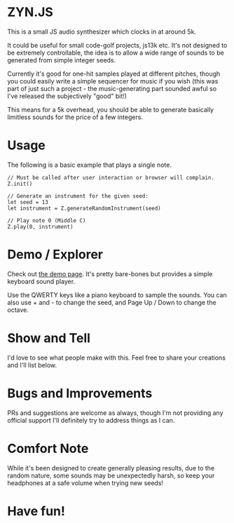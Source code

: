 # ZYN.JS
This is a small JS audio synthesizer which clocks in at around 5k.

It could be useful for small code-golf projects, js13k etc. It's not designed to be extremely controllable, the idea is to allow a wide range of sounds to be generated from simple integer seeds.

Currently it's good for one-hit samples played at different pitches, though you could easily write a simple sequencer for music if you wish (this was part of just such a project - the music-generating part sounded awful so I've released the subjectively "good" bit!)

This means for a 5k overhead, you should be able to generate basically limitless sounds for the price of a few integers.

# Usage

The following is a basic example that plays a single note.

```
// Must be called after user interaction or browser will complain.
Z.init()

// Generate an instrument for the given seed:
let seed = 13
let instrument = Z.generateRandomInstrument(seed)

// Play note 0 (Middle C)
Z.play(0, instrument)
```

# Demo / Explorer

Check out [the demo page](https://alexanderparker.github.io/zyn/). It's pretty bare-bones but provides a simple keyboard sound player. 

Use the QWERTY keys like a piano keyboard to sample the sounds. You can also use + and - to change the seed, and Page Up / Down to change the octave.

# Show and Tell

I'd love to see what people make with this. Feel free to share your creations and I'll list below.

# Bugs and Improvements

PRs and suggestions are welcome as always, though I'm not providing any official support I'll definitely try to address things as I can.

# Comfort Note

While it's been designed to create generally pleasing results, due to the random nature, some sounds may be unexpectedly harsh, so keep your headphones at a safe volume when trying new seeds!

# Have fun!